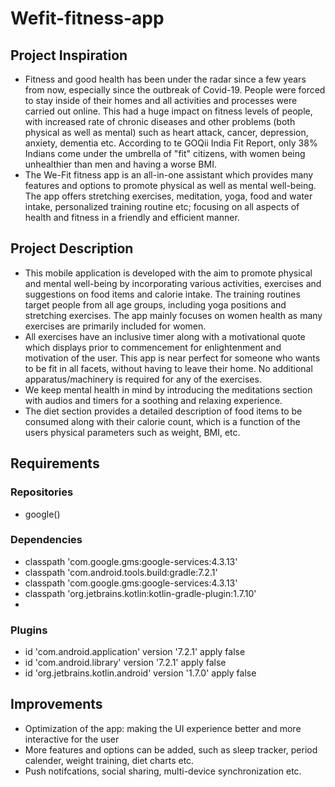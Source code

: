 # Wefit-fitness-app


 ## Project Inspiration
 
  - Fitness and good health has been under the radar since a few years from now, especially since the outbreak of Covid-19. People were forced to stay inside of their homes and all activities and processes were carried out online. This had a huge impact on fitness levels of people, with increased rate of chronic diseases and other problems (both physical as well as mental) such as heart attack, cancer, depression, anxiety, dementia etc. According to te GOQii India Fit Report, only 38% Indians come under the umbrella of "fit" citizens, with women being unhealthier than men and having a worse BMI.
  - The We-Fit fitness app is an all-in-one assistant which provides many features and options to promote physical as well as mental well-being. The app offers stretching exercises, meditation, yoga, food and water intake, personalized training routine etc; focusing on all aspects of health and fitness in a friendly and efficient manner. 
 
 ## Project Description
 
  - This mobile application is developed with the aim to promote physical and mental well-being by incorporating various activities, exercises and suggestions on food    items and calorie intake. The training routines target people from all age groups, including yoga positions and stretching exercises. The app mainly focuses on women health as many exercises are primarily included for women.
  - All exercises have an inclusive timer along with a motivational quote which displays prior to commencement for enlightenment and motivation of the user. This app is near perfect for someone who wants to be fit in all facets, without having to leave their home. No additional apparatus/machinery is required for any of the exercises.
  - We keep mental health in mind by introducing the meditations section with audios and timers for a soothing and relaxing experience.  
  - The diet section provides a detailed description of food items to be consumed along with their calorie count, which is a function of the users physical parameters such as weight, BMI, etc. 

 ## Requirements
 
  ### Repositories
  
   - google()
   
  ### Dependencies 
  
   - classpath 'com.google.gms:google-services:4.3.13'
   - classpath 'com.android.tools.build:gradle:7.2.1'
   - classpath 'com.google.gms:google-services:4.3.13'
   - classpath 'org.jetbrains.kotlin:kotlin-gradle-plugin:1.7.10'
   - 
  ### Plugins
  
   - id 'com.android.application' version '7.2.1' apply false
   - id 'com.android.library' version '7.2.1' apply false
   - id 'org.jetbrains.kotlin.android' version '1.7.0' apply false
 
 ## Improvements
 
  - Optimization of the app: making the UI experience better and more interactive for the user
  - More features and options can be added, such as sleep tracker, period calender, weight training, diet charts etc.
  - Push notifcations, social sharing, multi-device synchronization etc.
 
 
 


 
